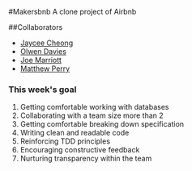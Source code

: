 #Makersbnb
A clone project of Airbnb

##Collaborators
- [Jaycee Cheong](https://github.com/herecomesjaycee)
- [Olwen Davies](https://github.com/olwend)
- [Joe Marriott](https://github.com/J-Marriott)
- [Matthew Perry](https://github.com/thesedatedprince) 

### This week's goal
1. Getting comfortable working with databases
2. Collaborating with a team size more than 2
3. Getting comfortable breaking down specification
4. Writing clean and readable code
5. Reinforcing TDD principles
6. Encouraging constructive feedback
7. Nurturing transparency within the team
